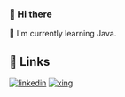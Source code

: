 
### 👋 Hi there

🌱 I'm currently learning Java.




## 🔗 Links
[![linkedin](https://img.shields.io/badge/linkedin-0A66C2?style=for-the-badge&logo=linkedin&logoColor=white)](https://www.linkedin.com/in/artur-adigamov-103a28294/)
[![xing](https://img.shields.io/badge/xing-white?style=for-the-badge&logo=xing&logoColor=green&link=https%3A%2F%2Fwww.xing.com%2F)](https://www.xing.com/profile/Artur_Adigamov/)
